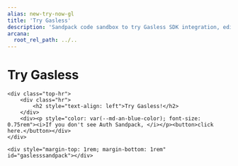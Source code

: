 ```yaml
---
alias: new-try-now-gl
title: 'Try Gasless'
description: 'Sandpack code sandbox to try Gasless SDK integration, edit sample code and run it, see results in preview.'
arcana:
  root_rel_path: ../..
---
```


<script src="{{page.meta.arcana.root_rel_path}}/tutorials/try-now/sandpack-gl.js"></script>

# Try Gasless

<section class="md-grid md-typeset">
        
    <div class="top-hr">
        <div class="hr">
            <h2 style="text-align: left">Try Gasless!</h2>
        </div>
        <div><p style="color: var(--md-an-blue-color); font-size: 0.75rem"><i>If you don't see Auth Sandpack, </i></p><button>click here.</button></div>
    </div>
    
    <div style="margin-top: 1rem; margin-bottom: 1rem" id="gaslesssandpack"></div>
    
</section>